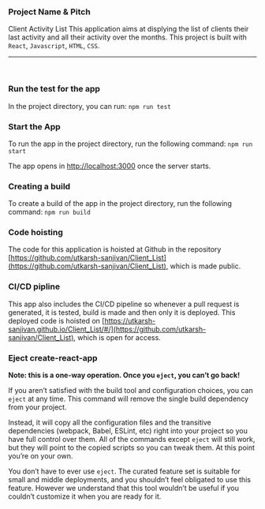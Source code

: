 ### Project Name & Pitch
Client Activity List
This application aims at displying the list of clients their last activity and all their activity over the months. This project is built with `React`, `Javascript`, `HTML`, `CSS`. 
<hr /><br />

### Run the test for the app
In the project directory, you can run:
`npm run test`

### Start the App
To run the app in the project directory, run the following command:
`npm run start`

The app opens in [http://localhost:3000](http://localhost:3000) once the server starts.

### Creating a build
To create a build of the app in the project directory, run the following command:
`npm run build`

### Code hoisting 
The code for this application is hoisted at Github in the repository [https://github.com/utkarsh-sanjivan/Client_List](https://github.com/utkarsh-sanjivan/Client_List), which is made public.

### CI/CD pipline
This app also includes the CI/CD pipeline so whenever a pull request is generated, it is tested, build is made and then only it is deployed. This deployed code is hoisted on [https://utkarsh-sanjivan.github.io/Client_List/#/](https://github.com/utkarsh-sanjivan/Client_List), which is open for access.

### Eject create-react-app

**Note: this is a one-way operation. Once you `eject`, you can’t go back!**

If you aren’t satisfied with the build tool and configuration choices, you can `eject` at any time. This command will remove the single build dependency from your project.

Instead, it will copy all the configuration files and the transitive dependencies (webpack, Babel, ESLint, etc) right into your project so you have full control over them. All of the commands except `eject` will still work, but they will point to the copied scripts so you can tweak them. At this point you’re on your own.

You don’t have to ever use `eject`. The curated feature set is suitable for small and middle deployments, and you shouldn’t feel obligated to use this feature. However we understand that this tool wouldn’t be useful if you couldn’t customize it when you are ready for it.
